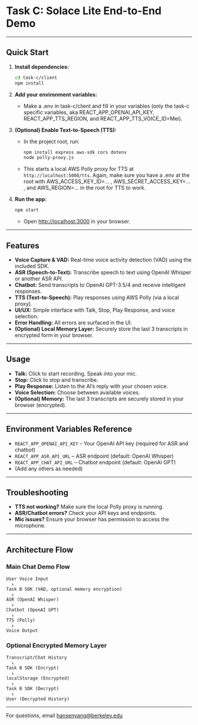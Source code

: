 # Task C: Solace Lite End-to-End Demo

---

## Quick Start

1. **Install dependencies:**
   ```sh
   cd task-c/client
   npm install
   ```

2. **Add your environment variables:**
   - Make a .env in task-c/client and fill in your variables (only the task-c specific variables, aka REACT_APP_OPENAI_API_KEY, REACT_APP_TTS_REGION, and REACT_APP_TTS_VOICE_ID=Mei).

3. **(Optional) Enable Text-to-Speech (TTS):**
   - In the project root, run:
     ```sh
     npm install express aws-sdk cors dotenv
     node polly-proxy.js
     ```
   - This starts a local AWS Polly proxy for TTS at `http://localhost:5000/tts`. Again, make sure you have a .env at the root with AWS_ACCESS_KEY_ID=... , AWS_SECRET_ACCESS_KEY=... , and AWS_REGION=... in the root for TTS to work.

4. **Run the app:**
   ```sh
   npm start
   ```
   - Open [http://localhost:3000](http://localhost:3000) in your browser.

---


## Features

- **Voice Capture & VAD:** Real-time voice activity detection (VAD) using the included SDK.
- **ASR (Speech-to-Text):** Transcribe speech to text using OpenAI Whisper or another ASR API.
- **Chatbot:** Send transcripts to OpenAI GPT-3.5/4 and receive intelligent responses.
- **TTS (Text-to-Speech):** Play responses using AWS Polly (via a local proxy).
- **UI/UX:** Simple interface with Talk, Stop, Play Response, and voice selection.
- **Error Handling:** All errors are surfaced in the UI.
- **(Optional) Local Memory Layer:** Securely store the last 3 transcripts in encrypted form in your browser.

---

## Usage

- **Talk:** Click to start recording. Speak into your mic.
- **Stop:** Click to stop and transcribe.
- **Play Response:** Listen to the AI’s reply with your chosen voice.
- **Voice Selection:** Choose between available voices.
- **(Optional) Memory:** The last 3 transcripts are securely stored in your browser (encrypted).

---

## Environment Variables Reference

- `REACT_APP_OPENAI_API_KEY` – Your OpenAI API key (required for ASR and chatbot)
- `REACT_APP_ASR_API_URL` – ASR endpoint (default: OpenAI Whisper)
- `REACT_APP_CHAT_API_URL` – Chatbot endpoint (default: OpenAI GPT)
- (Add any others as needed)
  
---

## Troubleshooting

- **TTS not working?** Make sure the local Polly proxy is running.
- **ASR/Chatbot errors?** Check your API keys and endpoints.
- **Mic issues?** Ensure your browser has permission to access the microphone.

---

## Architecture Flow

### Main Chat Demo Flow
```
User Voice Input
  ↓
Task B SDK (VAD, optional memory encryption)
  ↓
ASR (OpenAI Whisper)
  ↓
Chatbot (OpenAI GPT)
  ↓
TTS (Polly)
  ↓
Voice Output
```

### Optional Encrypted Memory Layer
```
Transcript/Chat History
  ↓
Task B SDK (Encrypt)
  ↓
localStorage (Encrypted)
  ↓
Task B SDK (Decrypt)
  ↓
User (Decrypted History)
```

---

For questions, email hansenyang@berkeley.edu

